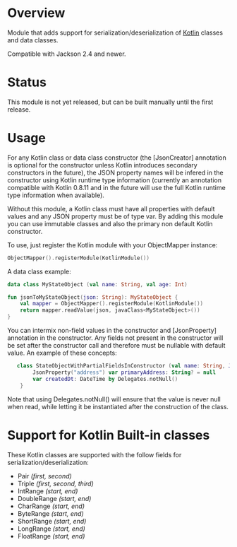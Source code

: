 # Overview

Module that adds support for serialization/deserialization of [Kotlin](http://kotlinlang.org) classes and data classes.

Compatible with Jackson 2.4 and newer.

# Status

This module is not yet released, but can be built manually until the first release.

# Usage

For any Kotlin class or data class constructor (the [JsonCreator] annotation is optional for the constructor unless Kotlin introduces secondary constructors in the future), the JSON property names will be infered in the constructor using Kotlin runtime type information (currently an annotation compatible with Kotlin 0.8.11 and in the future will use the full Kotlin runtime type information when available).

Without this module, a Kotlin class must have all properties with default values and any JSON property must be of type var.  By adding this module you can use immutable classes and also the primary non default Kotlin constructor.

To use, just register the Kotlin module with your ObjectMapper instance:
```kotlin
ObjectMapper().registerModule(KotlinModule())
```

A data class example:
```kotlin
data class MyStateObject (val name: String, val age: Int)

fun jsonToMyStateObject(json: String): MyStateObject {
    val mapper = ObjectMapper().registerModule(KotlinModule())
    return mapper.readValue(json, javaClass<MyStateObject>())
}
```

You can intermix non-field values in the constructor and [JsonProperty] annotation in the constructor.  Any fields not present in the constructor will be set after the constructor call and therefore must be nullable with default value.  An example of these concepts:

```kotlin
   class StateObjectWithPartialFieldsInConstructor (val name: String, JsonProperty("age") val years: Int)    {
        JsonProperty("address") var primaryAddress: String? = null
        var createdDt: DateTime by Delegates.notNull()
    }
```

Note that using Delegates.notNull() will ensure that the value is never null when read, while letting it be instantiated after the construction of the class.

# Support for Kotlin Built-in classes

These Kotlin classes are supported with the follow fields for serialization/deserialization:

* Pair _(first, second)_
* Triple _(first, second, third)_
* IntRange _(start, end)_
* DoubleRange _(start, end)_
* CharRange _(start, end)_
* ByteRange _(start, end)_
* ShortRange _(start, end)_
* LongRange _(start, end)_
* FloatRange _(start, end)_
